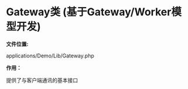 # Gateway类 (基于Gateway/Worker模型开发)

**文件位置:**

applications/Demo/Lib/Gateway.php

**作用：**

提供了与客户端通讯的基本接口

